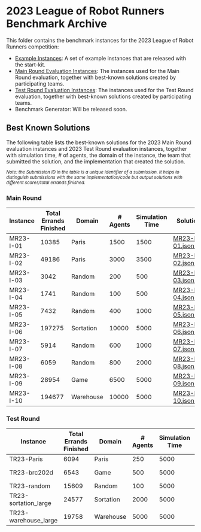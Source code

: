 # 2023 League of Robot Runners Benchmark Archive
This folder contains the benchmark instances for the 2023 League of Robot Runners competition:
- [Example Instances](./Example%20Instances/): A set of example instances that are released with the start-kit.
- [Main Round Evaluation Instances](./Main%20Round%20Evaluation%20Instances/): The instances used for the Main Round evaluation, together with best-known solutions created by participating teams.
- [Test Round Evaluation Instances](./Test%20Round%20Evaluation%20Instances/): The instances used for the Test Round evaluation, together with best-known solutions created by participating teams.
- Benchmark Generator: Will be released soon.

## Best Known Solutions
The following table lists the best-known solutions for the 2023 Main Round evaluation instances and 2023 Test Round evaluation instances, together with simulation time, # of agents, the domain of the instance, the team that submitted the solution, and the implementation that created the solution.

*<sup>Note: the Submission ID in the table is a unique identifier of a submission. It helps to distinguish submissions with the same implementation/code but output solutions with different scores/total errands finished.</sup>*

### Main Round

| Instance | Total Errands Finished | Domain | # Agents | Simulation Time  | Solution | Team | Implementation | Submission ID |
| --- | --- | --- | --- | --- | --- | --- | --- | --- |
| MR23-I-01 | 10385 | Paris | 1500 | 1500 | [MR23-I-01.json.zip](./Main%20Round%20Evaluation%20Instances/best_solutions/MR23-I-01.json.zip) | Team_Shadoks | [7b688b1517fde2658da138588bb33b4bd31d5b00](https://github.com/MAPF-Competition/Code_Archive/tree/master/2023%20Competition/Team_Shadoks/7b688b1517fde2658da138588bb33b4bd31d5b00)  | 6562a2b40f0c9f5516d0953b |
| MR23-I-02 | 49186 | Paris | 3000 | 3500 | [MR23-I-02.json.zip](./Main%20Round%20Evaluation%20Instances/best_solutions/MR23-I-02.json.zip) | Team_Pikachu | [2bf88d26affb60adfdb00aa3efa5f1e70e2f36a2](https://github.com/MAPF-Competition/Code_Archive/tree/master/2023%20Competition/Team_Pikachu/2bf88d26affb60adfdb00aa3efa5f1e70e2f36a2)  | 6569c6510f0c9f5516db3fd9 |
| MR23-I-03 | 3042 | Random | 200 | 500 | [MR23-I-03.json.zip](./Main%20Round%20Evaluation%20Instances/best_solutions/MR23-I-03.json.zip) | Team_Shadoks | [a34a20e24d5ff7a7ab8ae2f5930cb063f3e06478](https://github.com/MAPF-Competition/Code_Archive/tree/master/2023%20Competition/Team_Shadoks/a34a20e24d5ff7a7ab8ae2f5930cb063f3e06478)  | 65698d320f0c9f5516dae877 |
| MR23-I-04 | 1741 | Random | 100 | 500 | [MR23-I-04.json.zip](./Main%20Round%20Evaluation%20Instances/best_solutions/MR23-I-04.json.zip) | Team_Shadoks | [413740f9d43350738aa99afa0db63039351c11c9](https://github.com/MAPF-Competition/Code_Archive/tree/master/2023%20Competition/Team_Shadoks/413740f9d43350738aa99afa0db63039351c11c9)  | 65690dab0f0c9f5516da216d |
| MR23-I-05 | 7432 | Random | 400 | 1000 | [MR23-I-05.json.zip](./Main%20Round%20Evaluation%20Instances/best_solutions/MR23-I-05.json.zip) | Team_Pikachu | [5746db6f1af6f942c48b7a35fe882bbba3c08119](https://github.com/MAPF-Competition/Code_Archive/tree/master/2023%20Competition/Team_Pikachu/5746db6f1af6f942c48b7a35fe882bbba3c08119)  | 656817cd0f0c9f5516d89d07 |
| MR23-I-06 | 197275 | Sortation | 10000 | 5000 | [MR23-I-06.json.zip](./Main%20Round%20Evaluation%20Instances/best_solutions/MR23-I-06.json.zip) | Team_Shadoks | [96b5b93f542d2d8078529ac1504f3e4a18583405](https://github.com/MAPF-Competition/Code_Archive/tree/master/2023%20Competition/Team_Shadoks/96b5b93f542d2d8078529ac1504f3e4a18583405)  | 65650a760f0c9f5516d3d704 |
| MR23-I-07 | 5914 | Random | 600 | 1000 | [MR23-I-07.json.zip](./Main%20Round%20Evaluation%20Instances/best_solutions/MR23-I-07.json.zip) | Team_Pikachu | [2bf88d26affb60adfdb00aa3efa5f1e70e2f36a2](https://github.com/MAPF-Competition/Code_Archive/tree/master/2023%20Competition/Team_Pikachu/2bf88d26affb60adfdb00aa3efa5f1e70e2f36a2)  | 6569c6510f0c9f5516db3fd9 |
| MR23-I-08 | 6059 | Random | 800 | 2000 | [MR23-I-08.json.zip](./Main%20Round%20Evaluation%20Instances/best_solutions/MR23-I-08.json.zip) | Team_Shadoks | [1248faae2d47f7616224775a0dcafa008c55900a](https://github.com/MAPF-Competition/Code_Archive/tree/master/2023%20Competition/Team_Shadoks/1248faae2d47f7616224775a0dcafa008c55900a)  | 6560c90d0f0c9f5516ce44b9 |
| MR23-I-09 | 28954 | Game | 6500 | 5000 | [MR23-I-09.json.zip](./Main%20Round%20Evaluation%20Instances/best_solutions/MR23-I-09.json.zip) | Team_Pikachu | [2bf88d26affb60adfdb00aa3efa5f1e70e2f36a2](https://github.com/MAPF-Competition/Code_Archive/tree/master/2023%20Competition/Team_Pikachu/2bf88d26affb60adfdb00aa3efa5f1e70e2f36a2)  | 656941260f0c9f5516da72a4 |
| MR23-I-10 | 194677 | Warehouse | 10000 | 5000 | [MR23-I-10.json.zip](./Main%20Round%20Evaluation%20Instances/best_solutions/MR23-I-10.json.zip) | Team_Shadoks | [e131115400c370760c8f065406b09351467a6980](https://github.com/MAPF-Competition/Code_Archive/tree/master/2023%20Competition/Team_Shadoks/e131115400c370760c8f065406b09351467a6980)  | 6565721e0f0c9f5516d45c5b |
### Test Round

| Instance | Total Errands Finished | Domain | # Agents | Simulation Time  | Solution | Team | Implementation | Submission ID |
| --- | --- | --- | --- | --- | --- | --- | --- | --- |
| TR23-Paris | 6094 | Paris | 250 | 5000 | [MR23-Paris.json.zip](./Test%20Round%20Evaluation%20Instances/best_solutions/MR23-Paris.json.zip) | Team_Pikachu | [c9fa23c7069c005016b6a774591acca252499225](https://github.com/MAPF-Competition/Code_Archive/tree/master/2023%20Competition/Team_Pikachu/c9fa23c7069c005016b6a774591acca252499225)  | 64dc55da19c3fae19be7a6cd |
| TR23-brc202d | 6543 | Game | 500 | 5000 | [MR23-brc202d.json.zip](./Test%20Round%20Evaluation%20Instances/best_solutions/MR23-brc202d.json.zip) | Team_NCD-MIPT | [64eb17e9395e9d0680aba75a6f08f705ae5f2d09](https://github.com/MAPF-Competition/Code_Archive/tree/master/2023%20Competition/Team_NCD-MIPT/64eb17e9395e9d0680aba75a6f08f705ae5f2d09)  | 64e7688819c3fae19be82ffa |
| TR23-random | 15609 | Random | 100 | 5000 | [MR23-random.json.zip](./Test%20Round%20Evaluation%20Instances/best_solutions/MR23-random.json.zip) | Team_Pikachu | [c9fa23c7069c005016b6a774591acca252499225](https://github.com/MAPF-Competition/Code_Archive/tree/master/2023%20Competition/Team_Pikachu/c9fa23c7069c005016b6a774591acca252499225)  | 64dc55da19c3fae19be7a6cd |
| TR23-sortation_large | 24577 | Sortation | 2000 | 5000 | [MR23-sortation_large.json.zip](./Test%20Round%20Evaluation%20Instances/best_solutions/MR23-sortation_large.json.zip) | Team_NCD-MIPT | [5ccf71508a4481438f22c43d8360113037675264](https://github.com/MAPF-Competition/Code_Archive/tree/master/2023%20Competition/Team_NCD-MIPT/5ccf71508a4481438f22c43d8360113037675264)  | 64eefc0789b427e14a31a8f7 |
| TR23-warehouse_large | 19758 | Warehouse | 5000 | 5000 | [MR23-warehouse_large.json.zip](./Test%20Round%20Evaluation%20Instances/best_solutions/MR23-warehouse_large.json.zip) | Team_Pikachu | [c9fa23c7069c005016b6a774591acca252499225](https://github.com/MAPF-Competition/Code_Archive/tree/master/2023%20Competition/Team_Pikachu/c9fa23c7069c005016b6a774591acca252499225)  | 64dc55da19c3fae19be7a6cd |